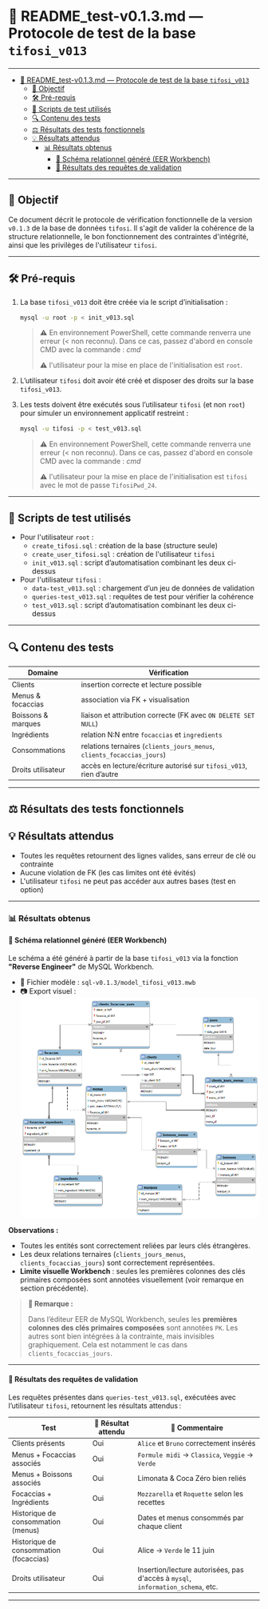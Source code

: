 # 🧪 README_test-v0.1.3.md — Protocole de test de la base `tifosi_v013`

---

- [🧪 README\_test-v0.1.3.md — Protocole de test de la base `tifosi_v013`](#-readme_test-v013md--protocole-de-test-de-la-base-tifosi_v013)
  - [🎯 Objectif](#-objectif)
  - [🛠️ Pré-requis](#️-pré-requis)
  - [📂 Scripts de test utilisés](#-scripts-de-test-utilisés)
  - [🔍 Contenu des tests](#-contenu-des-tests)
  - [⚖️ Résultats des tests fonctionnels](#️-résultats-des-tests-fonctionnels)
  - [💡 Résultats attendus](#-résultats-attendus)
    - [📊 Résultats obtenus](#-résultats-obtenus)
      - [🧱 Schéma relationnel généré (EER Workbench)](#-schéma-relationnel-généré-eer-workbench)
      - [🔎 Résultats des requêtes de validation](#-résultats-des-requêtes-de-validation)

---

## 🎯 Objectif

Ce document décrit le protocole de vérification fonctionnelle de la version `v0.1.3` de la base de données `tifosi`. Il s'agit de valider la cohérence de la structure relationnelle, le bon fonctionnement des contraintes d'intégrité, ainsi que les privilèges de l'utilisateur `tifosi`.

---

## 🛠️ Pré-requis

1. La base `tifosi_v013` doit être créée via le script d’initialisation :

    ```bash
    mysql -u root -p < init_v013.sql
    ```

    >⚠️ En environnement PowerShell, cette commande renverra une erreur (< non reconnu). Dans ce cas, passez d'abord en console CMD avec la commande : _cmd_
    >
    >⚠️ l'utilisateur pour la mise en place de l'initialisation est `root`.

2. L’utilisateur `tifosi` doit avoir été créé et disposer des droits sur la base `tifosi_v013`.

3. Les tests doivent être exécutés sous l’utilisateur `tifosi` (et non `root`) pour simuler un environnement applicatif restreint :

    ```bash
    mysql -u tifosi -p < test_v013.sql
    ```

    >⚠️ En environnement PowerShell, cette commande renverra une erreur (< non reconnu). Dans ce cas, passez d'abord en console CMD avec la commande : _cmd_
    >
    >⚠️ l'utilisateur pour la mise en place de l'initialisation est `tifosi` avec le mot de passe `TifosiPwd_24`.

---

## 📂 Scripts de test utilisés

- Pour l'utilisateur `root` :
  - `create_tifosi.sql` : création de la base (structure seule)
  - `create_user_tifosi.sql` : création de l'utilisateur `tifosi`
  - `init_v013.sql` :  script d’automatisation combinant les deux ci-dessus
- Pour l'utilisateur `tifosi` :
  - `data-test_v013.sql` : chargement d’un jeu de données de validation
  - `queries-test_v013.sql` : requêtes de test pour vérifier la cohérence
  - `test_v013.sql` : script d’automatisation combinant les deux ci-dessus

---

## 🔍 Contenu des tests

| Domaine              | Vérification                                                              |
|----------------------|---------------------------------------------------------------------------|
| Clients              | insertion correcte et lecture possible                                   |
| Menus & focaccias    | association via FK + visualisation                                        |
| Boissons & marques   | liaison et attribution correcte (FK avec `ON DELETE SET NULL`)           |
| Ingrédients          | relation N:N entre `focaccias` et `ingredients`                          |
| Consommations        | relations ternaires (`clients_jours_menus`, `clients_focaccias_jours`)   |
| Droits utilisateur   | accès en lecture/écriture autorisé sur `tifosi_v013`, rien d’autre        |

---

## ⚖️ Résultats des tests fonctionnels

## 💡 Résultats attendus

- Toutes les requêtes retournent des lignes valides, sans erreur de clé ou contrainte
- Aucune violation de FK (les cas limites ont été évités)
- L'utilisateur `tifosi` ne peut pas accéder aux autres bases (test en option)

---

### 📊 Résultats obtenus

#### 🧱 Schéma relationnel généré (EER Workbench)

Le schéma a été généré à partir de la base `tifosi_v013` via la fonction **"Reverse Engineer"** de MySQL Workbench.

- 📍 Fichier modèle : `sql-v0.1.3/model_tifosi_v013.mwb`
- 📷 Export visuel : ![model_tifosi_v013.mwb.png](model_tifosi_v013.mwb.png)

**Observations :**

- Toutes les entités sont correctement reliées par leurs clés étrangères.
- Les deux relations ternaires (`clients_jours_menus`, `clients_focaccias_jours`) sont correctement représentées.
- **Limite visuelle Workbench** : seules les premières colonnes des clés primaires composées sont annotées visuellement (voir remarque en section précédente).

>**🧠 Remarque :**
>
>Dans l’éditeur EER de MySQL Workbench, seules les **premières colonnes des clés primaires composées** sont annotées `PK`. Les autres sont bien intégrées à la contrainte, mais invisibles graphiquement. Cela est notamment le cas dans `clients_focaccias_jours`.

---

#### 🔎 Résultats des requêtes de validation

Les requêtes présentes dans `queries-test_v013.sql`, exécutées avec l’utilisateur `tifosi`, retournent les résultats attendus :

| Test                                  | 🧪 Résultat attendu | 🧾 Commentaire                                  |
|---------------------------------------|---------------------|------------------------------------------------|
| Clients présents                      | Oui                 | `Alice` et `Bruno` correctement insérés        |
| Menus + Focaccias associés            | Oui                 | `Formule midi` → `Classica`, `Veggie` → `Verde` |
| Menus + Boissons associés             | Oui                 | Limonata & Coca Zéro bien reliés               |
| Focaccias + Ingrédients               | Oui                 | `Mozzarella` et `Roquette` selon les recettes  |
| Historique de consommation (menus)    | Oui                 | Dates et menus consommés par chaque client     |
| Historique de consommation (focaccias)| Oui                 | Alice → `Verde` le 11 juin                     |
| Droits utilisateur                    | Oui                 | Insertion/lecture autorisées, pas d'accès à `mysql`, `information_schema`, etc. |

---
